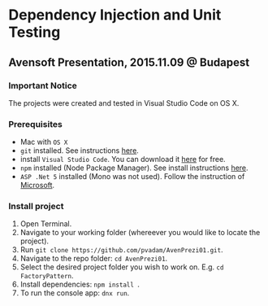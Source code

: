 # Dependency Injection and Unit Testing
## Avensoft Presentation, 2015.11.09 @ Budapest

### Important Notice
The projects were created and tested in Visual Studio Code on OS X.

### Prerequisites
- Mac with ```OS X```
- ```git``` installed. See instructions [here](https://git-scm.com/book/en/v2/Getting-Started-Installing-Git).
- install ```Visual Studio Code```. You can download it [here](https://code.visualstudio.com/) for free.
- ```npm``` installed (Node Package Manager). See install instructions [here](https://docs.npmjs.com/getting-started/installing-node).
- ```ASP .Net 5``` installed (Mono was not used). Follow the instruction of [Microsoft](http://docs.asp.net/en/latest/getting-started/installing-on-mac.html).

### Install project
1. Open Terminal.
2. Navigate to your working folder (whereever you would like to locate the project).
3. Run ```git clone https://github.com/pvadam/AvenPrezi01.git```.
4. Navigate to the repo folder: ```cd AvenPrezi01```.
5. Select the desired project folder you wish to work on. E.g. ```cd FactoryPattern```.
6. Install dependencies: ```npm install ```.
7. To run the console app: ```dnx run```.
